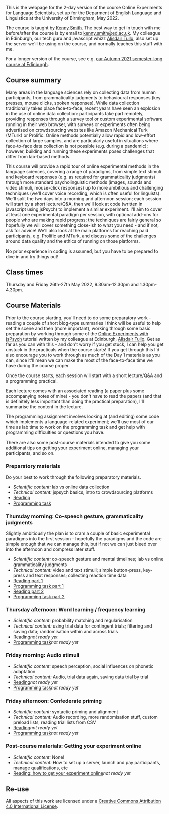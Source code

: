 This is the webpage for the 2-day version of the course Online Experiments for Language Scientists, set up for the Deparment of English Language and Linguistics at the University of Birmingham, May 2022. 

The course is taught by [Kenny Smith](http://www.lel.ed.ac.uk/~kenny/). The best way to get in touch with me before/after the course is by email to [kenny.smith@ed.ac.uk](mailto:kenny.smith@ed.ac.uk). My colleague in Edinburgh, our tech guru and javascript whizz [Alisdair Tullo](https://tullo.co.uk/alisdair/), also set up the server we'll be using on the course, and normally teaches this stuff with me.

For a longer version of the course, see e.g. [our Autumn 2021 semester-long course at Edinburgh](https://kennysmithed.github.io/oels2021/).

## Course summary

Many areas in the language sciences rely on collecting data from human participants, from grammaticality judgments to behavioural responses (key presses, mouse clicks, spoken responses). While data collection traditionally takes place face-to-face, recent years have seen an explosion in the use of online data collection: participants take part remotely, providing responses through a survey tool or custom experimental software running in their web browser, with surveys or experiments often being advertised on crowdsourcing websites like Amazon Mechanical Turk (MTurk) or Prolific. Online methods potentially allow rapid and low-effort collection of large samples, and are particularly useful in situations where face-to-face data collection is not possible (e.g. during a pandemic); however, building and running these experiments poses challenges that differ from lab-based methods.

This course will provide a rapid tour of online experimental methods in the language sciences, covering a range of paradigms, from simple text stimuli and keyboard responses (e.g. as required for grammaticality judgments) through more standard psycholinguistic methods (images, sounds and video stimuli, mouse-click responses) up to more ambitious and challenging techniques (we'll cover voice recording, which is often useful for linguists). We'll split the two days into a morning and afternoon session; each session will start by a short lecture/Q&A, then we'll look at code (written in javascript using jsPsych) to implement a similar experiment. I'll aim to cover at least one experimental paradigm per session, with optional add-ons for people who are making rapid progress; the techniques are fairly general so hopefully we will cover something close-ish to what you need - and if not, ask for advice! We’ll also look at the main platforms for reaching paid participants, e.g. Prolific and MTurk, and discuss some of the challenges around data quality and the ethics of running on those platforms.

No prior experience in coding is assumed, but you have to be prepared to dive in and try things out!

## Class times

Thursday and Friday 26th-27th May 2022, 9.30am-12.30pm and 1.30pm-4.30pm.


## Course Materials

Prior to the course starting, you'll need to do some preparatory work - reading a couple of short blog-type summaries I think will be useful to help set the scene and then (more important), working through some basic preparation by working through some of the [Online Experiments with jsPsych](https://softdev.ppls.ed.ac.uk/online_experiments/index.html) tutorial written by my colleague at Edinburgh, [Alisdair Tullo](https://tullo.co.uk/alisdair/). Get as far as you can with this - and don't worry if you get stuck, I can help you get unstuck in the practicals when the course starts! If you get through this I'd also encourage you to work through as much of the Day 1 materials as you can, since it'll mean we can make the most of the face-to-face time we have during the course proper.

Once the course starts, each session will start with a short lecture/Q&A and a programming practical.

Each lecture comes with an associated reading (a paper plus some accompanying notes of mine) - you don't have to read the papers (and that is definitely less important than doing the practical preparation), I'll summarise the content in the lecture.

The programming assignment involves looking at (and editing) some code which implements a language-related experiment; we'll use most of our time as lab time to work on the programming task and get help with programming difficulties or questions you have.

There are also some post-course materials intended to give you some additional tips on getting your experiment online, managing your participants, and so on.

### Preparatory materials

Do your best to work through the following preparatory materials.

- *Scientific content:* lab vs online data collection
- *Technical content:* jspsych basics, intro to crowdsourcing platforms
- [Reading](reading_pre.md)
- [Programming task](practical_pre.md)

### Thursday morning: Co-speech gesture, grammaticality judgments

Slightly ambitiously the plan is to cram a couple of basic experimental paradigms into the first session - hopefully the paradigms and the code are simple enough that we can manage this, but if not we can just bleed over into the afternoon and compress later stuff.

- *Scientific content:* co-speech gesture and mental timelines; lab vs online grammaticality judgments
- *Technical content:* video and text stimuli; simple button-press, key-press and text responses; collecting reaction time data
- [Reading part 1](reading_session1a.md)
- [Programming task part 1](practical_session1a.md)
- [Reading part 2](reading_session1b.md)
- [Programming task part 2](practical_session1b.md)


### Thursday afternoon: Word learning / frequency learning

- *Scientific content:* probability matching and regularisation
- *Technical content:* using trial data for contingent trials; filtering and saving data; randomisation within and across trials
- [Reading](reading_session2.md)*not ready yet*
- [Programming task](practical_session2.md)*not ready yet*

### Friday morning: Audio stimuli

- *Scientific content:* speech perception, social influences on phonetic adaptation
- *Technical content:* Audio, trial data again, saving data trial by trial
- [Reading](reading_session3.md)*not ready yet*
- [Programming task](practical_session3.md)*not ready yet*

### Friday afternoon: Confederate priming

- *Scientific content:* syntactic priming and alignment
- *Technical content:*  Audio recording, more randomisation stuff, custom preload lists, reading trial lists from CSV
- [Reading](reading_session4.md)*not ready yet*
- [Programming task](practical_session4.md)*not ready yet*

### Post-course materials: Getting your experiment online

- *Scientific content:* None!
- *Technical content:* How to set up a server, launch and pay participants, manage qualifications, etc
- [Reading: how to get your experiment online](reading_post.md)*not ready yet*


## Re-use

All aspects of this work are licensed under a [Creative Commons Attribution 4.0 International License](http://creativecommons.org/licenses/by/4.0/).
